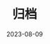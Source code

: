 ---
title: "归档"
date: 2023-08-09
layout: "archives"
slug: "archives"
menu:
    main:
        weight: -70
        params: 
            icon: archives
---